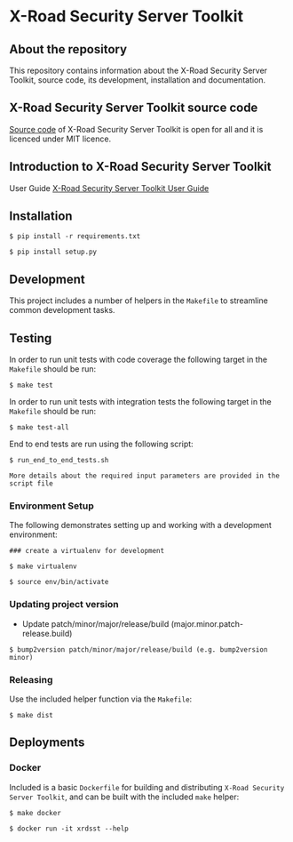 # X-Road Security Server Toolkit

## About the repository 

This repository contains information about the X-Road Security Server Toolkit, source code, its development, installation and documentation.

## X-Road Security Server Toolkit source code

[Source code](https://github.com/nordic-institute/X-Road-Security-Server-toolkit) of X-Road Security Server Toolkit is open for all and it is licenced under MIT licence.

## Introduction to X-Road Security Server Toolkit

User Guide [X-Road Security Server Toolkit User Guide](https://github.com/nordic-institute/X-Road-Security-Server-toolkit/docs/xroad_security_server_toolkit_user_guide.md)


## Installation

```
$ pip install -r requirements.txt

$ pip install setup.py
```

## Development

This project includes a number of helpers in the `Makefile` to streamline common development tasks.

## Testing

In order to run unit tests with code coverage the following target in the `Makefile` should be run:
```
$ make test

```

In order to run unit tests with integration tests the following target in the `Makefile` should be run:
```
$ make test-all

```

End to end tests are run using the following script:
```
$ run_end_to_end_tests.sh

More details about the required input parameters are provided in the script file
```

### Environment Setup

The following demonstrates setting up and working with a development environment:

```
### create a virtualenv for development

$ make virtualenv

$ source env/bin/activate

```

### Updating project version

* Update patch/minor/major/release/build (major.minor.patch-release.build)
```
$ bump2version patch/minor/major/release/build (e.g. bump2version minor)
```

### Releasing

Use the included helper function via the `Makefile`:

```
$ make dist
```

## Deployments

### Docker

Included is a basic `Dockerfile` for building and distributing `X-Road Security Server Toolkit`,
and can be built with the included `make` helper:

```
$ make docker

$ docker run -it xrdsst --help
```
